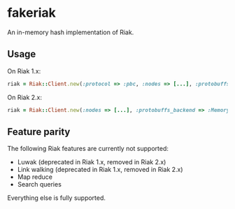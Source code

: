 # fakeriak

An in-memory hash implementation of Riak.

## Usage

On Riak 1.x:

```ruby
riak = Riak::Client.new(:protocol => :pbc, :nodes => [...], :protobuffs_backend => :Memory, :http_backend => :Memory)
```

On Riak 2.x:

```ruby
riak = Riak::Client.new(:nodes => [...], :protobuffs_backend => :Memory)
```

## Feature parity

The following Riak features are currently not supported:
* Luwak (deprecated in Riak 1.x, removed in Riak 2.x)
* Link walking (deprecated in Riak 1.x, removed in Riak 2.x)
* Map reduce
* Search queries

Everything else is fully supported.